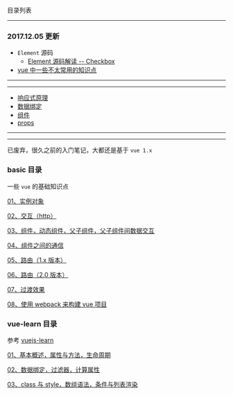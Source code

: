 目录列表

----


### 2017.12.05 更新

* `Element` 源码
  * [Element 源码解读 -- Checkbox](https://github.com/heptaluan/blog/blob/master/vue/note/element/01.md)
* [vue 中一些不太常用的知识点](https://github.com/heptaluan/blog/blob/master/vue/note/other/02.md)
  


----

----


* [响应式原理](https://github.com/heptaluan/blog/blob/master/vue/note/blog/01.md)
* [数据绑定](https://github.com/heptaluan/blog/blob/master/vue/note/blog/02.md)
* [组件](https://github.com/heptaluan/blog/blob/master/vue/note/blog/03.md)
* [props](https://github.com/heptaluan/blog/blob/master/vue/note/blog/04.md)


----

----

已废弃，很久之前的入门笔记，大都还是基于 `vue 1.x`

### basic 目录 

一些 `vue` 的基础知识点

[01、实例对象](https://github.com/heptaluan/blog/blob/master/vue/note/basic/note/01.md)

[02、交互（http）](https://github.com/heptaluan/blog/blob/master/vue/note/basic/note/02.md)

[03、组件，动态组件，父子组件，父子组件间数据交互](https://github.com/heptaluan/blog/blob/master/vue/note/basic/note/03.md)

[04、组件之间的通信](https://github.com/heptaluan/blog/blob/master/vue/note/basic/note/04.md)

[05、路由（1.x 版本）](https://github.com/heptaluan/blog/blob/master/vue/note/basic/note/05.md)

[06、路由（2.0 版本）](https://github.com/heptaluan/blog/blob/master/vue/note/basic/note/06.md)

[07、过渡效果](https://github.com/heptaluan/blog/blob/master/vue/note/basic/note/07.md)

[08、使用 webpack 来构建 vue 项目](https://github.com/heptaluan/blog/blob/master/vue/note/basic/note/08.md)




### vue-learn 目录 

参考 [vuejs-learn](https://github.com/bhnddowinf/vuejs-learn) 

[01、基本概述，属性与方法，生命周期](https://github.com/heptaluan/blog/blob/master/vue/note/vue-learn/01.md)

[02、数据绑定，过滤器，计算属性](https://github.com/heptaluan/blog/blob/master/vue/note/vue-learn/02.md)

[03、class 与 style，数组语法，条件与列表渲染](https://github.com/heptaluan/blog/blob/master/vue/note/vue-learn/03.md)


